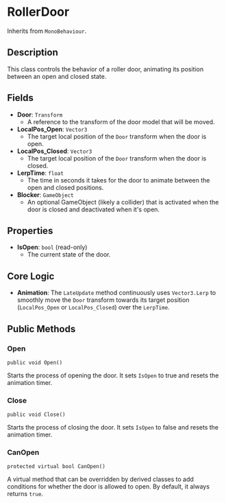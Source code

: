 # RollerDoor

Inherits from `MonoBehaviour`.

## Description

This class controls the behavior of a roller door, animating its position between an open and closed state.

## Fields

-   **Door**: `Transform`
    -   A reference to the transform of the door model that will be moved.
-   **LocalPos_Open**: `Vector3`
    -   The target local position of the `Door` transform when the door is open.
-   **LocalPos_Closed**: `Vector3`
    -   The target local position of the `Door` transform when the door is closed.
-   **LerpTime**: `float`
    -   The time in seconds it takes for the door to animate between the open and closed positions.
-   **Blocker**: `GameObject`
    -   An optional GameObject (likely a collider) that is activated when the door is closed and deactivated when it's open.

## Properties

-   **IsOpen**: `bool` (read-only)
    -   The current state of the door.

## Core Logic

-   **Animation**: The `LateUpdate` method continuously uses `Vector3.Lerp` to smoothly move the `Door` transform towards its target position (`LocalPos_Open` or `LocalPos_Closed`) over the `LerpTime`.

## Public Methods

### Open
`public void Open()`

Starts the process of opening the door. It sets `IsOpen` to true and resets the animation timer.

### Close
`public void Close()`

Starts the process of closing the door. It sets `IsOpen` to false and resets the animation timer.

### CanOpen
`protected virtual bool CanOpen()`

A virtual method that can be overridden by derived classes to add conditions for whether the door is allowed to open. By default, it always returns `true`.
